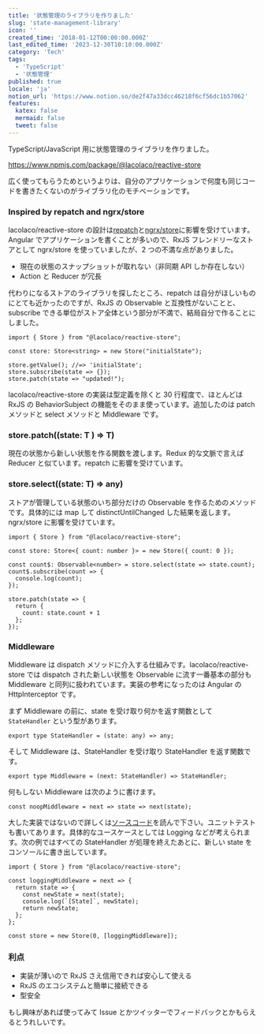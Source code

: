 ```yaml
---
title: '状態管理のライブラリを作りました'
slug: 'state-management-library'
icon: ''
created_time: '2018-01-12T00:00:00.000Z'
last_edited_time: '2023-12-30T10:10:00.000Z'
category: 'Tech'
tags:
  - 'TypeScript'
  - '状態管理'
published: true
locale: 'ja'
notion_url: 'https://www.notion.so/de2f47a33dcc46218f6cf56dc1b57062'
features:
  katex: false
  mermaid: false
  tweet: false
---
```


TypeScript/JavaScript 用に状態管理のライブラリを作りました。

https://www.npmjs.com/package/@lacolaco/reactive-store

広く使ってもらうためというよりは、自分のアプリケーションで何度も同じコードを書きたくないのがライブラリ化のモチベーションです。

### Inspired by repatch and ngrx/store

lacolaco/reactive-store の設計は[repatch](https://github.com/jaystack/repatch/)と[ngrx/store](https://github.com/ngrx/platform/blob/master/docs/store/README.md)に影響を受けています。Angular でアプリケーションを書くことが多いので、RxJS フレンドリーなストアとして ngrx/store を使っていましたが、2 つの不満な点がありました。

- 現在の状態のスナップショットが取れない（非同期 API しか存在しない）
- Action と Reducer が冗長

代わりになるストアのライブラリを探したところ、repatch は自分がほしいものにとても近かったのですが、RxJS の Observable と互換性がないことと、subscribe できる単位がストア全体という部分が不満で、結局自分で作ることにしました。

```
import { Store } from "@lacolaco/reactive-store";

const store: Store<string> = new Store("initialState");

store.getValue(); //=> 'initialState';
store.subscribe(state => {});
store.patch(state => "updated!");
```

lacolaco/reactive-store の実装は型定義を除くと 30 行程度で、ほとんどは RxJS の BehaviorSubject の機能をそのまま使っています。追加したのは patch メソッドと select メソッドと Middleware です。

### store.patch((state: T ) => T)

現在の状態から新しい状態を作る関数を渡します。Redux 的な文脈で言えば Reducer と似ています。repatch に影響を受けています。

### store.select((state: T) => any)

ストアが管理している状態のいち部分だけの Observable を作るためのメソッドです。具体的には map して distinctUntilChanged した結果を返します。ngrx/store に影響を受けています。

```
import { Store } from "@lacolaco/reactive-store";

const store: Store<{ count: number }> = new Store({ count: 0 });

const count$: Observable<number> = store.select(state => state.count);
count$.subscribe(count => {
  console.log(count);
});

store.patch(state => {
  return {
    count: state.count + 1
  };
});
```

### Middleware

Middleware は dispatch メソッドに介入する仕組みです。lacolaco/reactive-store では dispatch された新しい状態を Observable に流す一番基本の部分も Middleware と同列に扱われています。実装の参考になったのは Angular の HttpInterceptor です。

まず Middleware の前に、state を受け取り何かを返す関数として `StateHandler` という型があります。

```
export type StateHandler = (state: any) => any;
```

そして Middleware は、StateHandler を受け取り StateHandler を返す関数です。

```
export type Middleware = (next: StateHandler) => StateHandler;
```

何もしない Middleware は次のように書けます。

```
const noopMiddleware = next => state => next(state);
```

大した実装ではないので詳しくは[ソースコード](https://github.com/lacolaco/reactive-store#readme)を読んで下さい。ユニットテストも書いてあります。具体的なユースケースとしては Logging などが考えられます。次の例ではすべての StateHandler が処理を終えたあとに、新しい state をコンソールに書き出しています。

```
import { Store } from "@lacolaco/reactive-store";

const loggingMiddleware = next => {
  return state => {
    const newState = next(state);
    console.log(`[State]`, newState);
    return newState;
  };
};

const store = new Store(0, [loggingMiddleware]);
```

### 利点

- 実装が薄いので RxJS さえ信用できれば安心して使える
- RxJS のエコシステムと簡単に接続できる
- 型安全

もし興味があれば使ってみて Issue とかツイッターでフィードバックとかもらえるとうれしいです。
